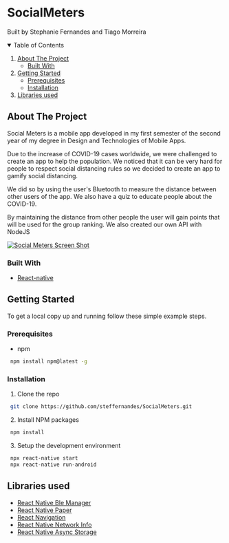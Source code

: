 # SocialMeters
Built by Stephanie Fernandes and Tiago Morreira
 
<!-- TABLE OF CONTENTS -->
<details open="open">
  <summary>Table of Contents</summary>
  <ol>
    <li>
      <a href="#about-the-project">About The Project</a>
      <ul>
        <li><a href="#built-with">Built With</a></li>
      </ul>
    </li>
    <li>
      <a href="#getting-started">Getting Started</a>
      <ul>
        <li><a href="#prerequisites">Prerequisites</a></li>
        <li><a href="#installation">Installation</a></li>
      </ul>
    </li> 
    <li><a href="#acknowledgements">Libraries used</a></li>
  </ol>
</details>



<!-- ABOUT THE PROJECT -->
## About The Project
Social Meters is a mobile app developed in my first semester of the second year of my degree in Design and Technologies of Mobile Apps.

Due to the increase of COVID-19 cases worldwide, we were challenged to create an app to help the population. We noticed that it can be very hard for people to respect social distancing rules so we decided to create an app to gamify social distancing.

We did so by using the user's Bluetooth to measure the distance between other users of the app. We also have a quiz to educate people about the COVID-19.

By maintaining the distance from other people the user will gain points that will be used for the group ranking. We also created our own API with NodeJS

[![Social Meters Screen Shot][product-screenshot]](https://live.staticflickr.com/65535/51141288479_e6d56e8e40_k.jpg)

 

### Built With
 
* [React-native](https://reactnative.dev/) 


<!-- GETTING STARTED -->
## Getting Started

To get a local copy up and running follow these simple example steps.

### Prerequisites
 
* npm
 ```sh
  npm install npm@latest -g
  ```

### Installation

1. Clone the repo
  ```sh
   git clone https://github.com/steffernandes/SocialMeters.git
   ```
2. Install NPM packages
  ```sh
   npm install
   ```
3. Setup the development environment
  ```sh
   npx react-native start
   npx react-native run-android
   ```

 
<!-- Libraries used -->
## Libraries used
* [React Native Ble Manager](https://github.com/innoveit/react-native-ble-manager)
* [React Native Paper](https://callstack.github.io/react-native-paper/)
* [React Navigation](https://reactnavigation.org/)
* [React Native Network Info](https://www.npmjs.com/package/react-native-network-info)
* [React Native Async Storage](https://github.com/react-native-async-storage/async-storage)

 
[product-screenshot]: https://live.staticflickr.com/65535/51141288479_e6d56e8e40_k.jpg
